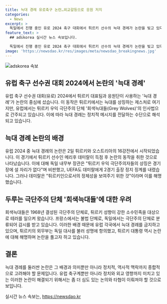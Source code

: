 ```yaml
---
title: 늑대 경례 유로축구 논란…외교갈등으로 응원 저지
categories:
  - News
excerpt: >
  독일에서 진행 중인 유로 2024 축구 대회에서 튀르키 선수의 늑대 경례가 논란을 빚고 있다. 튀르키에서는 늑대를 상징하는 제스처지만, 유럽에서는 우익 극단주의 단체의 인사법으로 여겨져 독일 경찰이 행진 중지 조치를 취했다. UEFA도 선수에게 2경기 출장정지 징계를 내리는 등 상황은 긴장하고 있다. 이에 대통령과 외무부까지 개입하여 외교적인 파장을 우려하고 있다. (총 148자)
feature_text: >
  ## adskorea 실시간 뉴스 속보입니다.

  독일에서 진행 중인 유로 2024 축구 대회에서 튀르키 선수의 늑대 경례가 논란을 빚고 있다. 튀르키에서는 늑대를 상징하는 제스처지만, 유럽에서는 우익 극단주의 단체의 인사법으로 여겨져 독일 경찰이 행진 중지 조치를 취했다. UEFA도 선수에게 2경기 출장정지 징계를 내리는 등 상황은 긴장하고 있다. 이에 대통령과 외무부까지 개입하여 외교적인 파장을 우려하고 있다. (총 148자)
image: 'https://newsdao.kr/res/images/meta/newsdao_breakingnews.jpg'
---
```


<p><img src="https://newsdao.kr/res/images/meta/newsdao_breakingnews.jpg" alt="adskorea 속보" /></p>

<h2 data-ke-size="size26">유럽 축구 선수권 대회 2024에서 논란의 '늑대 경례' </h2>

<p data-ke-size="size16">유럽 축구 선수권 대회(유로) 2024에서 튀르키 대표팀과 응원단이 사용하는 '늑대 경례'가 논란의 중심에 섰습니다. 이 동작은 튀르키에서는 늑대를 상징하는 제스처로 여기지만, 유럽에서는 튀르키 우익 극단주의 단체 '회색늑대들(Grey Wolves)'의 인사법으로 간주되고 있습니다. 이에 따라 늑대 경례는 정치적 메시지를 전달하는 수단으로 해석되고 있습니다.</p>

<h2 data-ke-size="size26">늑대 경례 논란의 배경</h2>

<p data-ke-size="size16">유럽 2024 중 늑대 경례의 논란은 2일 튀르키와 오스트리아의 16강전에서 시작되었습니다. 이 경기에서 튀르키 선수인 메리후 데미랄이 득점 후 논란의 동작을 취한 것으로 나타났습니다. 이에 대해 독일 내무부 장관은 "튀르키 우익 극단주의자들의 상징은 경기장에 설 자리가 없다"며 비판했고, UEFA도 데미랄에게 2경기 출장 정지 징계를 내렸습니다. 그러나 데미랄은 "튀르키인으로서의 정체성을 보여주기 위한 것"이라며 이를 해명했습니다.</p>

<h2 data-ke-size="size26">두루는 극단주의 단체 '회색늑대들'에 대한 우려</h2>

<p data-ke-size="size16">회색늑대들은 1968년 결성된 극단주의 단체로, 튀르키 성향이 강한 소수민족을 대상으로 테러를 일으켜 왔습니다. 프랑스에서는 불법 단체로, 독일에서는 극단주의 단체로 분류되어 감시를 받고 있습니다. 이러한 배경 때문에 유럽 각국에서 늑대 경례를 금지하고 있으며, 튀르키의 외무부는 독일 대사를 불러 성명에 항의했고, 튀르키 대통령 역시 논란에 대해 해명하며 논란을 풀고자 하고 있습니다.</p>

<h2 data-ke-size="size26">결론</h2>

<p data-ke-size="size16">늑대 경례를 둘러싼 논란은 그 배경과 의미뿐만 아니라 정치적, 역사적 맥락까지 종합적으로 고려해야 할 문제입니다. 유럽 축구계뿐만 아니라 정치와 외교 영향까지 미치고 있는 이러한 논란이 해결되기 위해서는 좀 더 심도 있는 논의와 타협이 이뤄져야 할 것으로 보입니다.</p>
실시간 뉴스 속보는, <a href="https://newsdao.kr" rel="dofollow">https://newsdao.kr</a>


